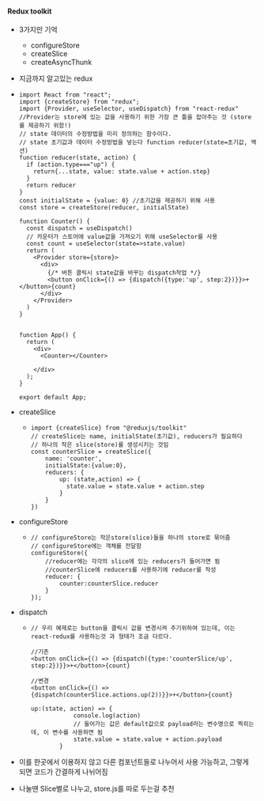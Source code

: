 #### Redux toolkit

- 3가지만 기억
  - configureStore
  - createSlice
  - createAsyncThunk



- 지금까지 알고있는 redux

- ```
  import React from "react";
  import {createStore} from "redux";
  import {Provider, useSelector, useDispatch} from "react-redux" //Provider는 store에 있는 값을 사용하기 위한 가장 큰 틀을 잡아주는 것 (store를 제공하기 위함!)
  // state 데이터의 수정방법을 미리 정의하는 함수이다.
  // state 초기값과 데이터 수정방법을 넣는다 function reducer(state=초기값, 액션)
  function reducer(state, action) {
    if (action.type==="up") {
      return{...state, value: state.value + action.step}
    }
    return reducer
  }
  const initialState = {value: 0} //초기값을 제공하기 위해 사용
  const store = createStore(reducer, initialState)

  function Counter() {
    const dispatch = useDispatch()
    // 카운터가 스토어에 value값을 가져오기 위해 useSelector를 사용
    const count = useSelector(state=>state.value)
    return (
      <Provider store={store}>
        <div>
          {/* 버튼 클릭시 state값을 바꾸는 dispatch작업 */}
          <button onClick={() => {dispatch({type:'up', step:2})}}>+</button>{count}
        </div>
      </Provider>
    )
  }


  function App() {
    return (
      <div>
        <Counter></Counter>

      </div>
    );
  }

  export default App;

  ```

- createSlice

  - ```
    import {createSlice} from "@reduxjs/toolkit"
    // createSlice는 name, initialState(초기값), reducers가 필요하다
    // 하나의 작은 slice(store)를 생성시키는 것임
    const counterSlice = createSlice({
        name: 'counter',
        initialState:{value:0},
        reducers: {
            up: (state,action) => {
              state.value = state.value + action.step
            }
        }
    })
    ```

- configureStore

  - ```
    // configureStore는 작은store(slice)들을 하나의 store로 묶어줌
    // configureStore에는 객체를 전달함
    configureStore({
    	//reducer에는 각각의 slice에 있는 reducers가 들어가면 됨
    	//counterSlice에 reducers를 사용하기에 reducer를 작성
        reducer: {
            counter:counterSlice.reducer
        }
    });
    ```

- dispatch

  - ```
    // 우리 예제로는 button을 클릭시 값을 변경시켜 주기위하여 있는데, 이는 react-redux를 사용하는것 과 형태가 조금 다르다.

    //기존
    <button onClick={() => {dispatch({type:'counterSlice/up', step:2})}}>+</button>{count}

    //변경
    <button onClick={() => {dispatch(counterSlice.actions.up(2))}}>+</button>{count}

    up:(state, action) => {
                console.log(action)
                // 들어가는 값은 default값으로 payload라는 변수명으로 찍히는데, 이 변수를 사용하면 됨
                state.value = state.value + action.payload
            }
    ```

- 이를 한곳에서 이용하지 않고 다른 컴포넌트들로 나누어서 사용 가능하고, 그렇게 되면 코드가 간결하게 나뉘어짐

- 나눌땐 Slice별로 나누고, store.js를 따로 두는걸 추천

